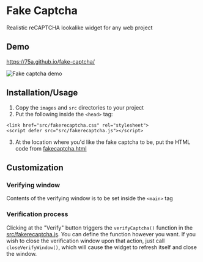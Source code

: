 # Fake Captcha
Realistic reCAPTCHA lookalike widget for any web project
## Demo
https://75a.github.io/fake-captcha/

<img src="https://raw.githubusercontent.com/m-brz/fake-captcha/main/gif-demo.gif" alt="Fake captcha demo">

## Installation/Usage
1. Copy the `images` and `src` directories to your project
2. Put the following inside the `<head>` tag:
```
<link href="src/fakerecaptcha.css" rel="stylesheet">
<script defer src="src/fakerecaptcha.js"></script>
```
3. At the location where you'd like the fake captcha to be, put the HTML code from [fakecaptcha.html](https://github.com/m-brz/fake-captcha/blob/main/fakecaptcha.html)
## Customization
### Verifying window
Contents of the verifying window is to be set inside the `<main>` tag
### Verification process
Clicking at the "Verify" button triggers the `verifyCaptcha()` function in the [src/fakerecaptcha.js](https://github.com/m-brz/fake-captcha/blob/main/src/fakerecaptcha.js).
You can define the function however you want. If you wish to close the verification window upon that action, just call 
`closeVerifyWindow()`, which will cause the widget to refresh itself and close the window.
